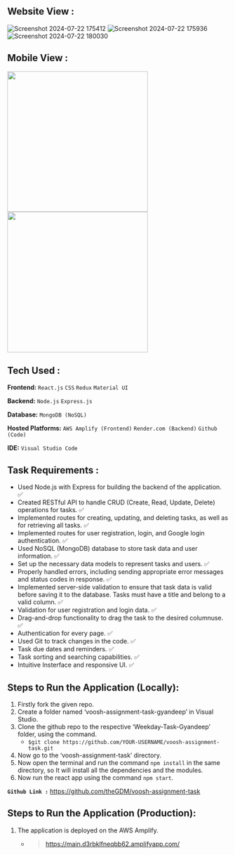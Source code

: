 ## **Website View :**
![Screenshot 2024-07-22 175412](https://github.com/user-attachments/assets/b90d4beb-4d89-4ef7-a615-83aa52b024a0)
![Screenshot 2024-07-22 175936](https://github.com/user-attachments/assets/cb43a1df-67fd-430f-b0ef-4d345e894965)
![Screenshot 2024-07-22 180030](https://github.com/user-attachments/assets/a8c8ee52-095a-41f9-b10b-5179d10a3f52)


## **Mobile View :**
<p float="left">
  <img src="" width="320" />
  <img src="" width="320" /> 
</p>

## **Tech Used :**
**Frontend:** `React.js` `CSS` `Redux` `Material UI`

**Backend:** `Node.js` `Express.js`

**Database:** `MongoDB (NoSQL)`

**Hosted Platforms:** `AWS Amplify (Frontend)` `Render.com (Backend)` `Github (Code)`

**IDE:** `Visual Studio Code`

## **Task Requirements :**
- Used Node.js with Express for building the backend of the application. ✅
- Created RESTful API to handle CRUD (Create, Read, Update, Delete) operations for tasks. ✅
- Implemented routes for creating, updating, and deleting tasks, as well as for retrieving all tasks. ✅
-  Implemented routes for user registration, login, and Google login authentication. ✅
- Used NoSQL (MongoDB) database to store task data and user information. ✅
- Set up the necessary data models to represent tasks and users. ✅
- Properly handled errors, including sending appropriate error messages and status codes in response. ✅
- Implemented server-side validation to ensure that task data is valid before saving it to the database. Tasks must have a title and belong to a valid column. ✅
- Validation for user registration and login data. ✅
- Drag-and-drop functionality to drag the task to the desired columnuse. ✅
- Authentication for every page. ✅
- Used Git to track changes in the code. ✅
- Task due dates and reminders. ✅
- Task sorting and searching capabilities. ✅
- Intuitive Insterface and responsive UI. ✅

## **Steps to Run the Application (Locally):**
1. Firstly fork the given repo.
2. Create a folder named ‘voosh-assignment-task-gyandeep’ in Visual Studio.
3. Clone the github repo to the respective ‘Weekday-Task-Gyandeep’ folder, using the command.
   - `$git clone https://github.com/YOUR-USERNAME/voosh-assignment-task.git`
4. Now go to the ‘voosh-assignment-task’ directory.
5. Now open the terminal and run the command `npm install` in the same directory, so
    It will install all the dependencies and the modules.
6. Now run the react app using the command `npm start`.


**`Github Link :`** https://github.com/theGDM/voosh-assignment-task


## **Steps to Run the Application (Production):**

1. The application is deployed on the AWS Amplify.
    - > https://main.d3rbklfneqbb62.amplifyapp.com/
